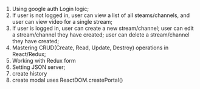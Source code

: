 1. Using google auth Login logic;
2. If user is not logged in, user can view a list of all steams/channels, and user can view video for a single stream;
3. If user is logged in, user can create a new stream/channel; user can edit a stream/channel they have created; user can delete a stream/channel they have created;
4. Mastering CRUD(Create, Read, Update, Destroy) operations in React/Redux;
5. Working with Redux form
6. Setting JSON server;
7. create history
8. create modal uses ReactDOM.createPortal()